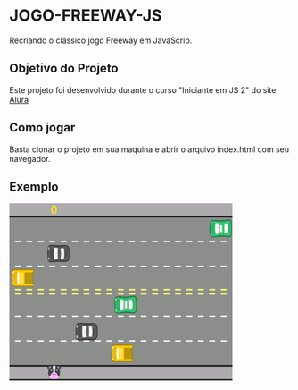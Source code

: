 # JOGO-FREEWAY-JS

Recriando o clássico jogo Freeway em JavaScrip.


## Objetivo do Projeto

Este projeto foi desenvolvido durante o curso "Iniciante em JS 2" do site [Alura](https://www.alura.com.br/)
 
 
## Como jogar

Basta clonar o projeto em sua maquina e abrir o arquivo index.html com seu navegador.


## Exemplo

<img src="https://github.com/ERaines/JOGO-FREEWAY-JS/blob/main/imagens/print.PNG" alt="print" width="400"/>
